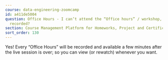 ```yaml
---
course: data-engineering-zoomcamp
id: a411de5004
question: Office Hours - I can’t attend the “Office hours” / workshop, will it be
  recorded?
section: Course Management Platform for Homeworks, Project and Certificate
sort_order: 130
---
```


Yes! Every “Office Hours” will be recorded and available a few minutes after the live session is over; so you can view (or rewatch) whenever you want.

